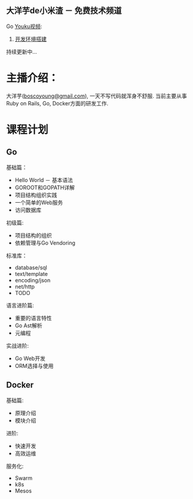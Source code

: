 大洋芋de小米渣 － 免费技术频道
-----------------

Go [Youku视频](http://i.youku.com/i/UMjg3MTcyNTE2MA==):

1. [开发环境搭建](s1_getting_started_part1-cn.md)

持续更新中...

# 主播介绍：

大洋芋(boscoyoung@gmail.com), 一天不写代码就浑身不舒服.
当前主要从事Ruby on Rails, Go, Docker方面的研发工作.

# 课程计划

## Go

基础篇：

* Hello World － 基本语法
* GOROOT和GOPATH详解
* 项目结构组织实践
* 一个简单的Web服务
* 访问数据库

初级篇:

* 项目结构的组织
* 依赖管理与Go Vendoring

标准库：

* database/sql
* text/template
* encoding/json
* net/http
* TODO

语言进阶篇:

* 重要的语言特性
* Go Ast解析
* 元编程

实战进阶:

* Go Web开发
* ORM选择与使用

## Docker

基础篇:

* 原理介绍
* 模块介绍

进阶:

* 快速开发
* 高效运维

服务化:

* Swarm
* k8s
* Mesos

